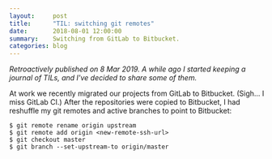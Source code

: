 ```yaml
---
layout:     post
title:      "TIL: switching git remotes"
date:       2018-08-01 12:00:00
summary:    Switching from GitLab to Bitbucket.
categories: blog
---
```


_Retroactively published on 8 Mar 2019. A while ago I started keeping a journal
of TILs, and I've decided to share some of them._

At work we recently migrated our projects from GitLab to Bitbucket. (Sigh... I
miss GitLab CI.) After the repositories were copied to Bitbucket, I had
reshuffle my git remotes and active branches to point to Bitbucket:

```
$ git remote rename origin upstream
$ git remote add origin <new-remote-ssh-url>
$ git checkout master
$ git branch --set-upstream-to origin/master
```
